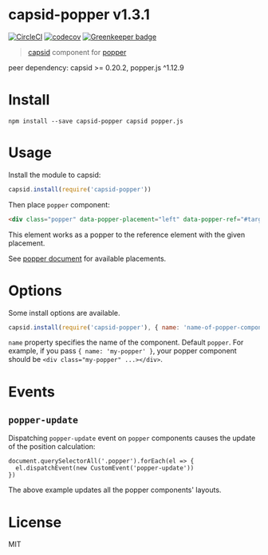 # capsid-popper v1.3.1

[![CircleCI](https://circleci.com/gh/capsidjs/capsid-popper.svg?style=svg)](https://circleci.com/gh/capsidjs/capsid-popper)
[![codecov](https://codecov.io/gh/capsidjs/capsid-popper/branch/master/graph/badge.svg)](https://codecov.io/gh/capsidjs/capsid-popper)
[![Greenkeeper badge](https://badges.greenkeeper.io/capsidjs/capsid-popper.svg)](https://greenkeeper.io/)

> [capsid][] component for [popper][]

peer dependency: capsid >= 0.20.2, popper.js ^1.12.9

# Install

    npm install --save capsid-popper capsid popper.js

# Usage

Install the module to capsid:

```js
capsid.install(require('capsid-popper'))
```

Then place `popper` component:

```html
<div class="popper" data-popper-placement="left" data-popper-ref="#target">...</div>
```

This element works as a popper to the reference element with the given placement.

See [popper document][popper] for available placements.

# Options

Some install options are available.

```js
capsid.install(require('capsid-popper'), { name: 'name-of-popper-component' })
```

`name` property specifies the name of the component. Default `popper`. For example, if you pass `{ name: 'my-popper' }`, your popper component should be `<div class="my-popper" ...></div>`.

# Events

## `popper-update`

Dispatching `popper-update` event on `popper` components causes the update of the position calculation:

```
document.querySelectorAll('.popper').forEach(el => {
  el.dispatchEvent(new CustomEvent('popper-update'))
})
```

The above example updates all the popper components' layouts.

# License

MIT

[capsid]: https://capsid.js.org
[popper]: https://popper.js.org
